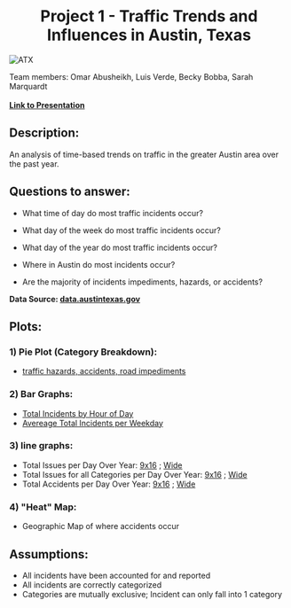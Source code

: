 # <center>Project 1 - Traffic Trends and Influences in Austin, Texas </center>

![ATX](http://res.cloudinary.com/culturemap-com/image/upload/f_auto,q_auto,w_auto/c_limit,w_1200/v1506350048/photos/232190_original.jpg)

Team members:
Omar Abusheikh,
Luis Verde,
Becky Bobba,
Sarah Marquardt
<br>
<br>
**[Link to Presentation](https://docs.google.com/presentation/d/1TF4UrC2hs1EZ9PrRqdeRnq1IR_v6a1V49CZq8ZrcmCQ/edit?usp=sharing)**

## Description:
An analysis of time-based trends on traffic in the greater Austin area over the past year.

## Questions to answer:
- What time of day do most traffic incidents occur?

- What day of the week do most traffic incidents occur?
  
- What day of the year do most traffic incidents occur?
  
- Where in Austin do most incidents occur?

- Are the majority of incidents impediments, hazards, or accidents? 

**Data Source: [data.austintexas.gov](data.austintexas.gov)**

## Plots:
### 1) Pie Plot (Category Breakdown):
- [traffic hazards, accidents, road impediments](https://github.com/smarquardt92/project_1/blob/master/Deliverables/Plot-Pie%20-%20Category%20Breakdown.png)
### 2) Bar Graphs:
- [Total Incidents by Hour of Day](https://github.com/smarquardt92/project_1/blob/master/Deliverables/Plot-Bar%20-%20Total%20Issues%20(per%20Hour%20of%20Day).png)
- [Avereage Total Incidents per Weekday](https://github.com/smarquardt92/project_1/blob/master/Deliverables/Plot-Bar%20-%20Avg%20Issues%20(per%20Weekday).png)
### 3) line graphs:
- Total Issues per Day Over Year: [9x16](https://github.com/smarquardt92/project_1/blob/master/Deliverables/Plot-Line%20-%20Total%20Issues%20(per%20Day%20over%20Year).png) ; [Wide](https://github.com/smarquardt92/project_1/blob/master/Deliverables/Plot-Line%20-%20Total%20Issues%20(per%20Day%20over%20Year)%20-%20Wide.png)
- Total Issues for all Categories per Day Over Year: [9x16](https://github.com/smarquardt92/project_1/blob/master/Deliverables/Plot-Line%20-%20Total%20Issues%203%20Categories%20(per%20Day%20over%20Year).png) ; [Wide](https://github.com/smarquardt92/project_1/blob/master/Deliverables/Plot-Line%20-%20Total%20Issues%203%20Categories%20(per%20Day%20over%20Year)%20-%20Wide.png)
- Total Accidents per Day Over Year: [9x16](https://github.com/smarquardt92/project_1/blob/master/Deliverables/Plot-Line%20-%20Total%20Accidents%20(per%20Day%20over%20Year).png) ; [Wide](https://github.com/smarquardt92/project_1/blob/master/Deliverables/Plot-Line%20-%20Total%20Accidents%20(per%20Day%20over%20Year)%20-%20Wide.png)
### 4) "Heat" Map:
- Geographic Map of where accidents occur

## Assumptions:
- All incidents have been accounted for and reported
- All incidents are correctly categorized
- Categories are mutually exclusive; Incident can only fall into 1 category

